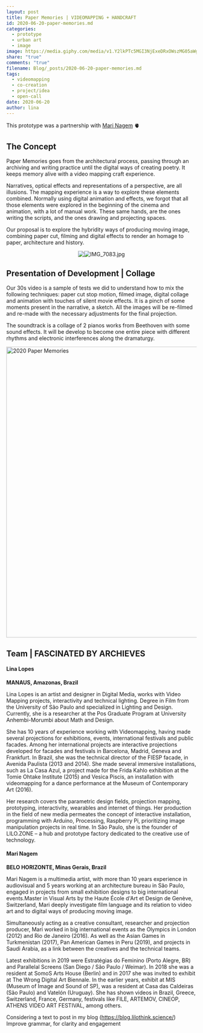 ```yaml
---
layout: post
title: Paper Memories | VIDEOMAPPING + HANDCRAFT
id: 2020-06-20-paper-memories.md
categories:
  - prototype
  - urban art
  - image
image: https://media.giphy.com/media/v1.Y2lkPTc5MGI3NjExeDRxOWszMG05aWg2ZDg2aDMzOWdycTJ6Z2d5OWoxdmdvaWdrcWU0dCZlcD12MV9pbnRlcm5hbF9naWZfYnlfaWQmY3Q9Zw/QAdCDTk1fnbH2YQVDU/giphy.gif
share: "true"
comments: "true"
filename: Blog/_posts/2020-06-20-paper-memories.md
tags:
  - videomapping
  - co-creation
  - project/idea
  - open-call
date: 2020-06-20
author: lina
---
```


This prototype was a partnership with [Mari Nagem](https://marinagem.com/) 🫀

## The Concept

Paper Memories goes from the architectural process, passing through an archiving and writing practice until the digital ways of creating poetry. It keeps memory alive with a video mapping craft experience.

Narratives, optical effects and representations of a perspective, are all illusions. The mapping experience is a way to explore these elements combined. Normally using digital animation and effects, we forgot that all those elements were explored in the beginning of the cinema and animation, with a lot of manual work. These same hands, are the ones writing the scripts, and the ones drawing and projecting spaces.

Our proposal is to explore the hybridity ways of producing moving image, combining paper cut, filming and digital effects to render an homage to paper, architecture and history.

<div style="display: flex; justify-content: center;">
<img src="https://media.giphy.com/media/l6EEnk7FYvynF0rgMP/giphy.gif" class="" />
<img src="https://media.giphy.com/media/iKvz4p0HvRdmVZXlX9/giphy.gif"  alt="IMG_7083.jpg"/>
</div>

## Presentation of Development | Collage

Our 30s video is a sample of tests we did to understand how to mix the following techniques: paper cut stop motion, filmed image, digital collage and animation with touches of silent movie effects. It is a pinch of some moments present in the narrative, a sketch. All the images will be re-filmed and re-made with the necessary adjustments for the final projection.

The soundtrack is a collage of 2 pianos works from Beethoven with some sound effects. It will be develop to become one entire piece with different rhythms and electronic interferences along the dramaturgy.

<a data-flickr-embed="true" href="https://www.flickr.com/photos/200845412@N02/albums/72177720318671797" title="2020 Paper Memories"><img src="https://live.staticflickr.com/65535/53848304620_9450bca338_b.jpg" width="1024" height="768" alt="2020 Paper Memories"/></a><script async src="//embedr.flickr.com/assets/client-code.js" charset="utf-8"></script>

## Team | FASCINATED BY ARCHIEVES

#### **Lina Lopes**
**MANAUS, Amazonas, Brazil**

Lina Lopes is an artist and designer in Digital Media, works with Video Mapping projects, interactivity and technical lighting. Degree in Film from the University of São Paulo and specialized in Lighting and Design. Currently, she is a researcher at the Pos Graduate Program at University Anhembi-Morumbi about Math and Design.

She has 10 years of experience working with Videomapping, having made several projections for exhibitions, events, international festivals and public facades. Among her international projects are interactive projections developed for facades and festivals in Barcelona, Madrid, Geneva and Frankfurt. In Brazil, she was the technical director of the FIESP facade, in Avenida Paulista (2013 and 2014). She made several immersive installations, such as La Casa Azul, a project made for the Frida Kahlo exhibition at the Tomie Ohtake Institute (2015) and Vesica Piscis, an installation with videomapping for a dance performance at the Museum of Contemporary Art (2016).

Her research covers the parametric design fields, projection mapping, prototyping, interactivity, wearables and internet of things. Her production in the field of new media permeates the concept of interactive installation, programming with Arduino, Processing, Raspberry Pi, prioritizing image manipulation projects in real time. In São Paulo, she is the founder of LILO.ZONE – a hub and prototype factory dedicated to the creative use of technology.

#### **Mari Nagem**
**BELO HORIZONTE, Minas Gerais, Brazil**

Mari Nagem is a multimedia artist, with more than 10 years experience in audiovisual and 5 years working at an architecture bureau in São Paulo, engaged in projects from small exhibition designs to big international events.Master in Visual Arts by the Haute École d'Art et Design de Genève, Switzerland, Mari deeply investigate film language and its relation to video art and to digital ways of producing moving image.

Simultaneously acting as a creative consultant, researcher and projection producer, Mari worked in big international events as the Olympics in London (2012) and Rio de Janeiro (2016). As well as the Asian Games in Turkmenistan (2017), Pan American Games in Peru (2019), and projects in Saudi Arabia, as a link between the creatives and the technical teams.

Latest exhibitions in 2019 were Estratégias do Feminino (Porto Alegre, BR) and Parallelal Screens (San Diego / São Paulo / Weimar). In 2018 she was a resident at SomoS Arts House (Berlin) and in 2017 she was invited to exhibit at The Wrong Digital Art Biennale. In the earlier years, exhibit at MIS (Museum of Image and Sound of SP), was a resident at Casa das Caldeiras (São Paulo) and Vatelón (Uruguay). She has shown videos in Brazil, Greece, Switzerland, France, Germany, festivals like FILE, ARTEMOV, CINEOP, ATHENS VIDEO ART FESTIVAL, among others.



Considering a text to post in my blog (https://blog.lilothink.science/)
Improve grammar, for clarity and engagement
